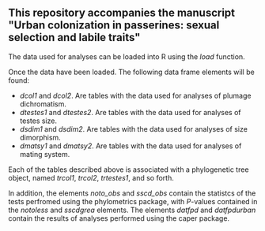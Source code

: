 ## This repository accompanies the manuscript "Urban colonization in passerines: sexual selection and labile traits"

The data used for analyses can be loaded into R using the *load* function.

Once the data have been loaded. The following data frame elements will be found:
 - *dcol1* and *dcol2*. Are tables with the data used for analyses of plumage dichromatism.
 - *dtestes1* and *dtestes2*. Are tables with the data used for analyses of testes size.
 - *dsdim1* and *dsdim2*. Are tables with the data used for analyses of size dimorphism.
 - *dmatsy1* and *dmatsy2*. Are tables with the data used for analyses of mating system.

Each of the tables described above is associated with a phylogenetic tree object, named *trcol1*, *trcol2*, *trtestes1*, and so forth.

In addition, the elements *noto_obs* and *sscd_obs* contain the statistcs of the tests perfromed using the phylometrics package, with *P*-values contained in the *notoless* and *sscdgrea* elements. The elements *datfpd* and *datfpdurban* contain the results of analyses performed using the caper package.